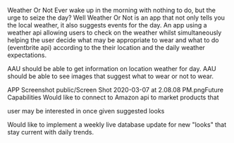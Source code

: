 
Weather Or Not
Ever wake up in the morning with nothing to do, but the urge to seize the day? Well Weather Or Not is an app that not only tells you the local weather, it also suggests events for the day.
An app using a weather api allowing users to check on the weather whilst simultaneously helping the user decide what may be appropriate to wear and what to do (eventbrite api) according to the their location and the daily weather expectations.

AAU should be able to get information on location weather for day. AAU should be able to see images that suggest what to wear or not to wear.

APP Screenshot
public/Screen Shot 2020-03-07 at 2.08.08 PM.pngFuture Capabilities Would like to connect to Amazon api to market products that 

user may be interested in once given suggested looks

Would like to implement a weekly live database update for new "looks" that stay current with daily trends.
